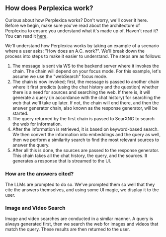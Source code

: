## How does Perplexica work?

Curious about how Perplexica works? Don't worry, we'll cover it here. Before we begin, make sure you've read about the
architecture of Perplexica to ensure you understand what it's made up of. Haven't read it? You can read
it [here](https://github.com/ItzCrazyKns/Perplexica/tree/master/docs/architecture/README.md).

We'll understand how Perplexica works by taking an example of a scenario where a user asks: "How does an A.C. work?".
We'll break down the process into steps to make it easier to understand. The steps are as follows:

1. The message is sent via WS to the backend server where it invokes the chain. The chain will depend on your focus
   mode. For this example, let's assume we use the "webSearch" focus mode.
2. The chain is now invoked; first, the message is passed to another chain where it first predicts (using the chat
   history and the question) whether there is a need for sources and searching the web. If there is, it will generate a
   query (in accordance with the chat history) for searching the web that we'll take up later. If not, the chain will
   end there, and then the answer generator chain, also known as the response generator, will be started.
3. The query returned by the first chain is passed to SearXNG to search the web for information.
4. After the information is retrieved, it is based on keyword-based search. We then convert the information into
   embeddings and the query as well, then we perform a similarity search to find the most relevant sources to answer the
   query.
5. After all this is done, the sources are passed to the response generator. This chain takes all the chat history, the
   query, and the sources. It generates a response that is streamed to the UI.

### How are the answers cited?

The LLMs are prompted to do so. We've prompted them so well that they cite the answers themselves, and using some UI
magic, we display it to the user.

### Image and Video Search

Image and video searches are conducted in a similar manner. A query is always generated first, then we search the web
for images and videos that match the query. These results are then returned to the user.
